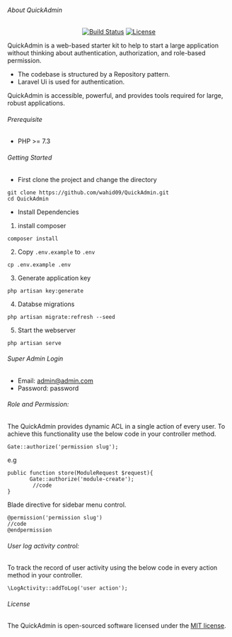 ###### About QuickAdmin

<p align="center">
<a href="https://travis-ci.org/laravel/framework"><img src="https://travis-ci.org/laravel/framework.svg" alt="Build Status"></a>
<a href="https://packagist.org/packages/laravel/framework"><img src="https://poser.pugx.org/laravel/framework/license.svg" alt="License"></a>
</p>

QuickAdmin is a web-based starter kit to help to start a large application without thinking about authentication, authorization, and role-based permission. 

- The codebase is structured by a Repository pattern.
- Laravel Ui is used for authentication.

QuickAdmin is accessible, powerful, and provides tools required for large, robust applications.

###### Prerequisite

- PHP >= 7.3

###### Getting Started

- First clone the project and change the directory

```shell
git clone https://github.com/wahid09/QuickAdmin.git
cd QuickAdmin
```

- Install Dependencies

1. install composer

```shell
composer install
```

2. Copy `.env.example` to `.env`

```shell
cp .env.example .env
```

3. Generate application key

```shell
php artisan key:generate
```
4. Databse migrations

```shell
php artisan migrate:refresh --seed
```
5. Start the webserver

```shell
php artisan serve
```
###### Super Admin Login
 - Email: admin@admin.com
 - Password: password

###### Role and Permission:
The QuickAdmin provides dynamic ACL in a single action of every user. To achieve this functionality use the below code in your controller method.

```shell
Gate::authorize('permission slug');
```

e.g

```shell 
public function store(ModuleRequest $request){
       Gate::authorize('module-create');
        //code
}
```
Blade directive for sidebar menu control.

```shell
@permission('permission slug')
//code
@endpermission
```

###### User log activity control:
To track the record of user activity using the below code in every action method in your controller.

```shell
\LogActivity::addToLog('user action');
```

###### License

The QuickAdmin is open-sourced software licensed under the [MIT license](https://opensource.org/licenses/MIT).

